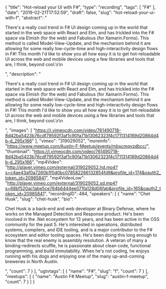 {
  "title": "Hot-reload your UI with F#",
  "type": "recording",
  "tags": [
    "F#"
  ],
  "date": "2019-02-21T17:52:59",
  "draft": false,
  "slug": "hot-reload-your-ui-with-f",
  "abstract": "<p>There's a really cool trend in F# UI design coming up in the world that started in the web space with React and Elm, and has trickled into the F# space via Elmish (for the web) and Fabulous (for Xamarin.Forms). This method is called Model-View-Update, and the mechanism behind it are allowing for some really low-cycle-time and high-interactivity design flows in F#! This month I'd like to show you all how easy it is to get hot-reloadable UI across the web and mobile devices using a few libraries and tools that are, I think, beyond cool.\r\n</p>",
  "description": "<p>There's a really cool trend in F# UI design coming up in the world that started in the web space with React and Elm, and has trickled into the F# space via Elmish (for the web) and Fabulous (for Xamarin.Forms). This method is called Model-View-Update, and the mechanism behind it are allowing for some really low-cycle-time and high-interactivity design flows in F#! This month I'd like to show you all how easy it is to get hot-reloadable UI across the web and mobile devices using a few libraries and tools that are, I think, beyond cool.\r\n</p>",
  "images": [
    "https://i.vimeocdn.com/video/761490718-8d42ba5423b76cdf79592f3af1c90fa71b13062323f4c1711314169d20864d4b-d_295x166"
  ],
  "vimeo": "319029052",
  "moreinfo": "https://www.meetup.com/Austin-F-Meetup/events/mbscmqyzdbcc/",
  "thumbnail": "https://i.vimeocdn.com/video/761490718-8d42ba5423b76cdf79592f3af1c90fa71b13062323f4c1711314169d20864d4b-d_295x166",
  "mp4Video": "http://player.vimeo.com/external/319029052.hd.mp4?s=c4ae43af0a7260b1f0d0bc078582266132854fd9&profile_id=174&oauth2_token_id=20985841",
  "mp4VideoLow": "http://player.vimeo.com/external/319029052.sd.mp4?s=68bf520ac1abe5ce764b6444ee071fa128d06fab&profile_id=165&oauth2_token_id=20985841",
  "recordingID": 484,
  "speakers": [
    {
      "name": "Chet Husk",
      "slug": "chet-husk",
      "bio": "<p>Chet Husk is a back-end and web developer at Binary Defense, where he works on the Managed Detection and Response product. He's been involved in the .Net ecosystem for 13 years, and has been active in the OSS community for the past 5. He's interested in operations, distributed systems, compilers, and IDE tooling, and is a major contributor to the F# ecosystem and editor tooling spaces. He's been doing this long enough to know that the real enemy is assembly resolution. A veteran of many a binding-redirects scuffle, he is passionate about clean code, functional programming, and build immutability. When he's not coding, he enjoys running with his dogs and enjoying one of the many up-and-coming breweries in North Austin.</p>",
      "count": 7
    }
  ],
  "ugtvtags": [
    {
      "name": "F#",
      "slug": "f",
      "count": 7
    }
  ],
  "meetups": [
    {
      "name": "Austin F# Meetup",
      "slug": "austin-f-meetup",
      "count": 7
    }
  ]
}
